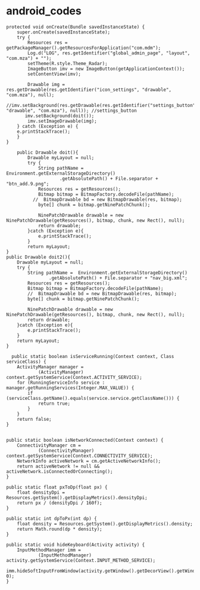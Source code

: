 # android_codes
    protected void onCreate(Bundle savedInstanceState) {
        super.onCreate(savedInstanceState);
        try {
            Resources res = getPackageManager().getResourcesForApplication("com.mdm");
            Log.d("LOG", res.getIdentifier("global_admin_page", "layout", "com.mza") + "");
            setTheme(R.style.Theme_Radar);
            ImageButton imv = new ImageButton(getApplicationContext());
            setContentView(imv);

            Drawable img = res.getDrawable(res.getIdentifier("icon_settings", "drawable", "com.mza"), null);
            //imv.setBackground(res.getDrawable(res.getIdentifier("settings_button", "drawable", "com.mza"), null)); //settings_button
           imv.setBackground(doit());
            imv.setImageDrawable(img);
        } catch (Exception e) {
        e.printStackTrace();
        }
    }

        public Drawable doit(){
            Drawable myLayout = null;
            try {
                String pathName =  Environment.getExternalStorageDirectory()
                        .getAbsolutePath() + File.separator + "btn_add.9.png";
                Resources res = getResources();
                Bitmap bitmap = BitmapFactory.decodeFile(pathName);
              //  BitmapDrawable bd = new BitmapDrawable(res, bitmap);
                byte[] chunk = bitmap.getNinePatchChunk();

                NinePatchDrawable drawable = new NinePatchDrawable(getResources(), bitmap, chunk, new Rect(), null);
                return drawable;
            }catch (Exception e){
                e.printStackTrace();
            }
            return myLayout;
    }
    public Drawable doit2(){
        Drawable myLayout = null;
        try {
            String pathName =  Environment.getExternalStorageDirectory()
                    .getAbsolutePath() + File.separator + "nav_big.xml";
            Resources res = getResources();
            Bitmap bitmap = BitmapFactory.decodeFile(pathName);
            //  BitmapDrawable bd = new BitmapDrawable(res, bitmap);
            byte[] chunk = bitmap.getNinePatchChunk();

            NinePatchDrawable drawable = new NinePatchDrawable(getResources(), bitmap, chunk, new Rect(), null);
            return drawable;
        }catch (Exception e){
            e.printStackTrace();
        }
        return myLayout;
    }
    
      public static boolean isServiceRunning(Context context, Class serviceClass) {
        ActivityManager manager =
                (ActivityManager) context.getSystemService(Context.ACTIVITY_SERVICE);
        for (RunningServiceInfo service : manager.getRunningServices(Integer.MAX_VALUE)) {
            if (serviceClass.getName().equals(service.service.getClassName())) {
                return true;
            }
        }
        return false;
    }
    
    
    public static boolean isNetworkConnected(Context context) {
        ConnectivityManager cm =
                (ConnectivityManager) context.getSystemService(Context.CONNECTIVITY_SERVICE);
        NetworkInfo activeNetwork = cm.getActiveNetworkInfo();
        return activeNetwork != null && activeNetwork.isConnectedOrConnecting();
    }
    
    public static float pxToDp(float px) {
        float densityDpi = Resources.getSystem().getDisplayMetrics().densityDpi;
        return px / (densityDpi / 160f);
    }

    public static int dpToPx(int dp) {
        float density = Resources.getSystem().getDisplayMetrics().density;
        return Math.round(dp * density);
    }

    public static void hideKeyboard(Activity activity) {
        InputMethodManager imm =
                (InputMethodManager) activity.getSystemService(Context.INPUT_METHOD_SERVICE);
        imm.hideSoftInputFromWindow(activity.getWindow().getDecorView().getWindowToken(), 0);
    }

